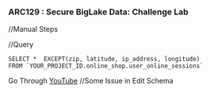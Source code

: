### ARC129 :  Secure BigLake Data: Challenge Lab 

//Manual Steps 

//Query 

```
SELECT *  EXCEPT(zip, latitude, ip_address, longitude)
FROM `YOUR_PROJECT_ID.online_shop.user_online_sessions`
```

Go Through [YouTube](https://www.youtube.com/watch?v=WpIzcPwnUX4)
//Some Issue in Edit Schema  
